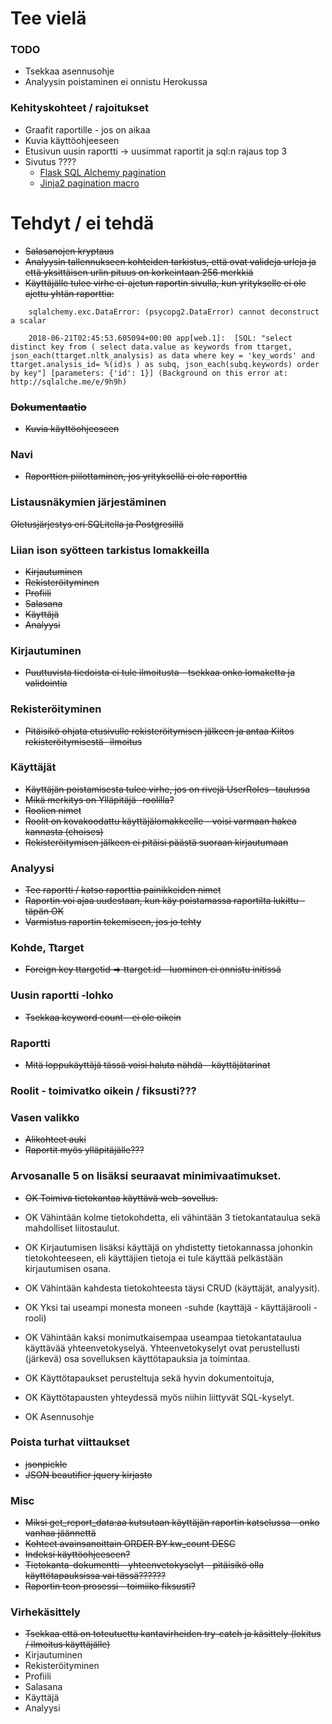 # Tee vielä

### TODO

* Tsekkaa asennusohje
* Analyysin poistaminen ei onnistu Herokussa

### Kehityskohteet / rajoitukset

* Graafit raportille - jos on aikaa
* Kuvia käyttöohjeeseen
* Etusivun uusin raportti -> uusimmat raportit ja sql:n rajaus top 3
* Sivutus ????
    * [Flask SQL Alchemy pagination](http://flask-sqlalchemy.pocoo.org/2.1/api/?highlight=pagination#flask.ext.sqlalchemy.Pagination)
    * [Jinja2 pagination macro](https://gist.github.com/allhailwesttexas/8c7fe8f8b53190c2ad8a)

    
# Tehdyt / ei tehdä

* <del>Salasanojen kryptaus</del>
* <del>Analyysin tallennukseen kohteiden tarkistus, että ovat valideja urleja ja että yksittäisen urlin pituus on korkeintaan 256 merkkiä</del>
* <del>Käyttäjälle tulee virhe ei-ajetun raportin sivulla, kun yritykselle ei ole ajettu yhtän raporttia:
```
    sqlalchemy.exc.DataError: (psycopg2.DataError) cannot deconstruct a scalar
    
    2018-06-21T02:45:53.605094+00:00 app[web.1]:  [SQL: "select distinct key from ( select data.value as keywords from ttarget, json_each(ttarget.nltk_analysis) as data where key = 'key_words' and ttarget.analysis_id= %(id)s ) as subq, json_each(subq.keywords) order by key"] [parameters: {'id': 1}] (Background on this error at: http://sqlalche.me/e/9h9h)
```
</del>


### <del>Dokumentaatio</del>
* <del>Kuvia käyttöohjeeseen</del>

### Navi
* <del>Raporttien piilottaminen, jos yrityksellä ei ole raporttia</del>

### Listausnäkymien järjestäminen

<del>Oletusjärjestys eri SQLitella ja Postgresillä</del>

### Liian ison syötteen tarkistus lomakkeilla

* <del>Kirjautuminen</del>
* <del>Rekisteröityminen</del>
* <del>Profiili</del>
* <del>Salasana</del>
* <del>Käyttäjä</del>
* <del>Analyysi</del>

### Kirjautuminen
* <del>Puuttuvista tiedoista ei tule ilmoitusta - tsekkaa onko lomaketta ja validointia</del>

### Rekisteröityminen

* <del>Pitäisikö ohjata etusivulle rekisteröitymisen jälkeen ja antaa Kiitos rekisteröitymisestä -ilmoitus</del>

### Käyttäjät

* <del>Käyttäjän poistamisesta tulee virhe, jos on rivejä UserRoles -taulussa</del> 
* <del>Mikä merkitys on Ylläpitäjä -roolilla?</del>
* <del>Roolien nimet</del>
* <del>Roolit on kovakoodattu käyttäjälomakkeelle - voisi varmaan hakea kannasta (choises)</del>
* <del>Rekisteröitymisen jälkeen ei pitäisi päästä suoraan kirjautumaan</del>

### Analyysi

* <del>Tee raportti / katso raporttia painikkeiden nimet</del>
* <del>Raportin voi ajaa uudestaan, kun käy poistamassa raportilta lukittu -täpän OK</del>
* <del>Varmistus raportin tekemiseen, jos jo tehty</del>

### Kohde, Ttarget

* <del>Foreign key ttargetid => ttarget.id - luominen ei onnistu initissä</del>

### Uusin raportti -lohko

* <del>Tsekkaa keyword count - ei ole oikein</del> 

### Raportti

* <del>Mitä loppukäyttäjä tässä voisi haluta nähdä - käyttäjätarinat</del>

### Roolit - toimivatko oikein / fiksusti???


### Vasen valikko
* <del>Alikohteet auki</del>
* <del>Raportit myös ylläpitäjälle???</del>


###  Arvosanalle 5 on lisäksi seuraavat minimivaatimukset.

* <del>OK Toimiva tietokantaa käyttävä web-sovellus.
* OK Vähintään kolme tietokohdetta, eli vähintään 3 tietokantataulua sekä mahdolliset liitostaulut.
* OK Kirjautumisen lisäksi käyttäjä on yhdistetty tietokannassa johonkin tietokohteeseen, eli käyttäjien tietoja ei tule käyttää pelkästään kirjautumisen osana.
* OK Vähintään kahdesta tietokohteesta täysi CRUD (käyttäjät, analyysit).
* OK Yksi tai useampi monesta moneen -suhde (kayttäjä - käyttäjärooli - rooli)
* OK Vähintään kaksi monimutkaisempaa useampaa tietokantataulua käyttävää yhteenvetokyselyä. Yhteenvetokyselyt ovat perustellusti (järkevä) osa sovelluksen käyttötapauksia ja toimintaa.

* OK Käyttötapaukset perusteltuja sekä hyvin dokumentoituja, 
* OK Käyttötapausten yhteydessä myös niihin liittyvät SQL-kyselyt.
* OK Asennusohje</del>

### Poista turhat viittaukset

* <del>jsonpickle</del>
* <del>JSON beautifier jquery kirjasto</del>

### Misc

* <del>Miksi get_report_data:aa kutsutaan käyttäjän raportin katselussa - onko vanhaa jäännettä</del>
* <del>Kohteet avainsanoittain ORDER BY kw_count DESC</del>
* <del>Indeksi käyttöohjeeseen?</del>
* <del>Tietokanta-dokumentti - yhteenvetokyselyt - pitäisikö olla käyttötapauksissa vai tässä??????</del>
* <del>Raportin teon prosessi - toimiiko fiksusti?</del>


### Virhekäsittely
* <del>Tsekkaa että on toteutuettu kantavirheiden try-catch ja käsittely (lokitus / ilmoitus käyttäjälle)
* Kirjautuminen
* Rekisteröityminen
* Profiili
* Salasana
* Käyttäjä
* Analyysi</del>